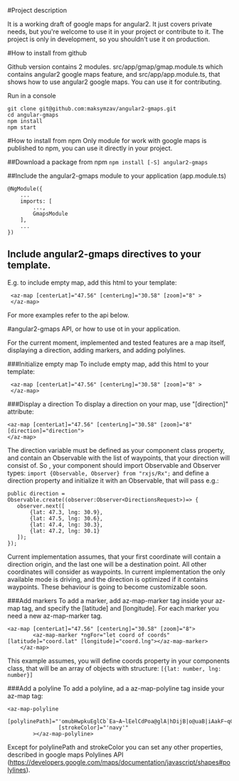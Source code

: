 #Project description

It is a working draft of google maps for angular2. It just covers private needs, but you're welcome to use it in your project or contribute to it.
The project is only in development, so you shouldn't use it on production.

#How to install from github

Github version contains 2 modules. src/app/gmap/gmap.module.ts which contains angular2 google maps feature, and src/app/app.module.ts, that shows how to use angular2 google maps.
You can use it for contributing.

Run in a console

```
git clone git@github.com:maksymzav/angular2-gmaps.git
cd angular-gmaps
npm install
npm start
```

#How to install from npm
Only module for work with google maps is published to npm, you can use it directly in your project.

##Download a package from npm
`npm install [-S] angular2-gmaps`

##Include the angular2-gmaps module to your application (app.module.ts)
```
@NgModule({
    ...
    imports: [
        ...,
        GmapsModule
    ],
    ...
})
```

## Include angular2-gmaps directives to your template.
E.g. to include empty map, add this html to your template:
```
 <az-map [centerLat]="47.56" [centerLng]="30.58" [zoom]="8" >
 </az-map>
```
For more examples refer to the api below.

#angular2-gmaps API, or how to use ot in your application.

For the current moment, implemented and tested features are a map itself, displaying a direction, adding markers, and adding polylines.

###Initialize empty map 
To include empty map, add this html to your template:
```
 <az-map [centerLat]="47.56" [centerLng]="30.58" [zoom]="8" >
 </az-map>
```

###Display a direction
To display a direction on your map, use "[direction]" attribute:
```
<az-map [centerLat]="47.56" [centerLng]="30.58" [zoom]="8" [direction]="direction">
</az-map>
```
The direction variable must be defined as your component class property, and contain an Observable with the list of waypoints, that your direction will consist of. 
So , your component should import Observable and Observer types:
`import {Observable, Observer} from "rxjs/Rx";`
and define a direction property and initialize it with an Observable, that will pass e.g.:
```
public direction = Observable.create((observer:Observer<DirectionsRequest>)=> {
   observer.next([
       {lat: 47.3, lng: 30.9},
       {lat: 47.5, lng: 30.6},
       {lat: 47.4, lng: 30.3},
       {lat: 47.2, lng: 30.1}
   ]);
});
```
Current implementation assumes, that your first coordinate will contain a direction origin, and the last one will be a destination point. All other coordinates will consider as waypoints.
In current implementation the only available mode is driving, and the direction is optimized if it contains waypoints. These behaviour is going to become customizable soon.

###Add markers
To add a marker, add az-map-marker tag inside your az-map tag, and specify the [latitude] and [longitude]. For each marker you need a new az-map-marker tag.
```
<az-map [centerLat]="47.56" [centerLng]="30.58" [zoom]="8">
        <az-map-marker *ngFor="let coord of coords" [latitude]="coord.lat" [longitude]="coord.lng"></az-map-marker>
    </az-map>
```
This example assumes, you will define coords property in your components class, that will be an array of objects with structure: `[{lat: number, lng: number}]`

###Add a polyline
To add a polyline, ad a az-map-polyline tag inside your az-map tag:
```
<az-map-polyline
                [polylinePath]="'omubHwpkuEglCb`Ea~A~lEelCdPoa@glA|hDijB|o@uaB|iAakF~qCopA|r@|gA'"
                [strokeColor]="'navy'"
        ></az-map-polyline>
```
Except for polylinePath and strokeColor you can set any other properties, described in google maps Polylines API (https://developers.google.com/maps/documentation/javascript/shapes#polylines).